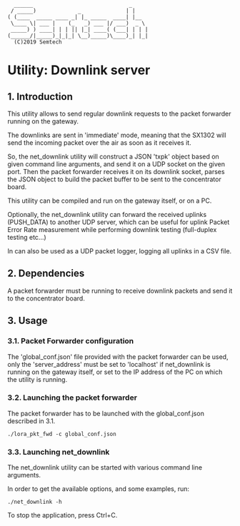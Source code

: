 	  ______                              _
	 / _____)             _              | |
	( (____  _____ ____ _| |_ _____  ____| |__
	 \____ \| ___ |    (_   _) ___ |/ ___)  _ \
	 _____) ) ____| | | || |_| ____( (___| | | |
	(______/|_____)_|_|_| \__)_____)\____)_| |_|
	  (C)2019 Semtech

Utility: Downlink server
========================

## 1. Introduction

This utility allows to send regular downlink requests to the packet forwarder
running on the gateway.

The downlinks are sent in 'immediate' mode, meaning that the SX1302 will send
the incoming packet over the air as soon as it receives it.

So, the net_downlink utility will construct a JSON 'txpk' object based on given
command line arguments, and send it on a UDP socket on the given port. Then the
packet forwarder receives it on its downlink socket, parses the JSON object to
build the packet buffer to be sent to the concentrator board.

This utility can be compiled and run on the gateway itself, or on a PC.

Optionally, the net_downlink utility can forward the received uplinks
(PUSH_DATA) to another UDP server, which can be useful for uplink Packet Error
Rate measurement while performing downlink testing (full-duplex testing etc...)

In can also be used as a UDP packet logger, logging all uplinks in a CSV file.

## 2. Dependencies

A packet forwarder must be running to receive downlink packets and send it to
the concentrator board.

## 3. Usage

### 3.1. Packet Forwarder configuration

The 'global_conf.json' file provided with the packet forwarder can be used, only
the 'server_address' must be set to 'localhost' if net_downlink is running on
the gateway itself, or set to the IP address of the PC on which the utility is
running.

### 3.2. Launching the packet forwarder

The packet forwarder has to be launched with the global_conf.json described in
3.1.

 `./lora_pkt_fwd -c global_conf.json`

### 3.3. Launching net_downlink

The net_downlink utility can be started with various command line arguments.

In order to get the available options, and some examples, run:

`./net_downlink -h`

To stop the application, press Ctrl+C.
